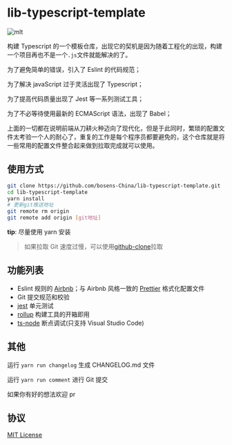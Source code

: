 # lib-typescript-template

![mlt](https://img.shields.io/badge/License-MIT-brightgreen)

构建 Typescript 的一个模板仓库，出现它的契机是因为随着工程化的出现，构建一个项目再也不是一个`.js`文件就能解决的了。

为了避免简单的错误，引入了 Eslint 的代码规范；

为了解决 javaScript 过于灵活出现了 Typescript；

为了提高代码质量出现了 Jest 等一系列测试工具；

为了不必等待使用最新的 ECMAScript 语法，出现了 Babel；

上面的一切都在说明前端从刀耕火种迈向了现代化，但是于此同时，繁琐的配置文件太考验一个人的耐心了，重复的工作是每个程序员都要避免的，这个仓库就是将一些常用的配置文件整合起来做到拉取完成就可以使用。

## 使用方式

```sh
git clone https://github.com/bosens-China/lib-typescript-template.git
cd lib-typescript-template
yarn install
# 更新git推送地址
git remote rm origin
git remote add origin [git地址]

```

**tip**: 尽量使用 yarn 安装

> 如果拉取 Git 速度过慢，可以使用[github-clone](https://github.com/bosens-China/github-clone)拉取

## 功能列表

- Eslint 规则的 [Airbnb](https://github.com/airbnb/javascript)；与 Airbnb 风格一致的 [Prettier](https://prettier.io/) 格式化配置文件
- Git 提交规范和校验
- [jest](https://jestjs.io/) 单元测试
- [rollup](https://rollupjs.org/guide/en/) 构建工具的开箱即用
- [ts-node](https://github.com/TypeStrong/ts-node) 断点调试(只支持 Visual Studio Code)

## 其他

运行 `yarn run changelog` 生成 CHANGELOG.md 文件

运行 `yarn run comment` 进行 Git 提交

如果你有好的想法欢迎 pr

## 协议

[MIT License](/License)
